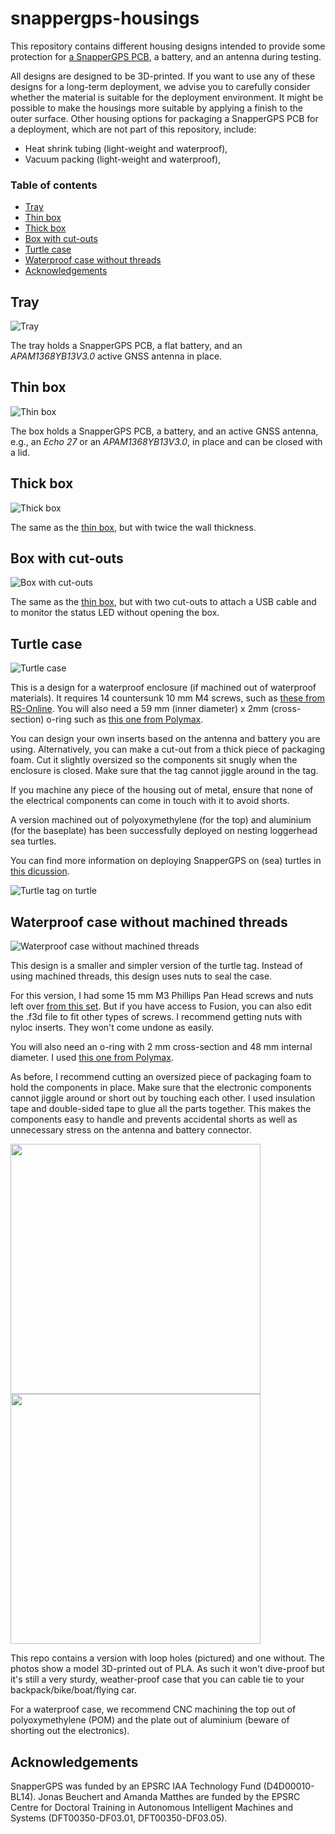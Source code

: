 # snappergps-housings

This repository contains different housing designs intended to provide some protection for [a SnapperGPS PCB](https://github.com/SnapperGPS/snappergps-pcb/), a battery, and an antenna during testing.

All designs are designed to be 3D-printed.
If you want to use any of these designs for a long-term deployment, we advise you to carefully consider whether the material is suitable for the deployment environment.
It might be possible to make the housings more suitable by applying a finish to the outer surface.
Other housing options for packaging a SnapperGPS PCB for a deployment, which are not part of this repository, include:
* Heat shrink tubing (light-weight and waterproof),
* Vacuum packing (light-weight and waterproof),

### Table of contents

  * [Tray](#tray)
  * [Thin box](#thin-box)
  * [Thick box](#thick-box)
  * [Box with cut-outs](#box-with-cut-outs)
  * [Turtle case](#turtle-case)
  * [Waterproof case without threads](#waterproof-case-without-machined-threads)
  * [Acknowledgements](#acknowledgements)

## Tray

![Tray](images/snappergps-tray.png)

The tray holds a SnapperGPS PCB, a flat battery, and an *APAM1368YB13V3.0* active GNSS antenna in place.

## Thin box

![Thin box](images/snappergps-thin-box.png)

The box holds a SnapperGPS PCB, a battery, and an active GNSS antenna, e.g., an *Echo 27* or an *APAM1368YB13V3.0*, in place and can be closed with a lid.

## Thick box

![Thick box](images/snappergps-thick-box.png)

The same as the [thin box](thin-box), but with twice the wall thickness.

## Box with cut-outs

![Box with cut-outs](images/snappergps-box-with-cut-outs.png)

The same as the [thin box](thin-box), but with two cut-outs to attach a USB cable and to monitor the status LED without opening the box.

## Turtle case

![Turtle case](images/turtle_case_engineering_drawing.png)

This is a design for a waterproof enclosure (if machined out of waterproof materials). It requires 14 countersunk 10 mm M4 screws, such as [these from RS-Online](https://uk.rs-online.com/web/p/socket-screws/2328388). You will also need a 59 mm (inner diameter) x 2mm (cross-section) o-ring such as [this one from Polymax](https://www.polymax.co.uk/o-ring-59mm-id-x-2mm-cs-epdm-70-sha).

You can design your own inserts based on the antenna and battery you are using. Alternatively, you can make a cut-out from a thick piece of packaging foam. Cut it slightly oversized so the components sit snugly when the enclosure is closed. Make sure that the tag cannot jiggle around in the tag.

If you machine any piece of the housing out of metal, ensure that none of the electrical components can come in touch with it to avoid shorts.

A version machined out of polyoxymethylene (for the top) and aluminium (for the baseplate) has been successfully deployed on nesting loggerhead sea turtles.

You can find more information on deploying SnapperGPS on (sea) turtles in [this dicussion](https://github.com/orgs/SnapperGPS/discussions/4).

![Turtle tag on turtle](images/tag_on_turtle.jpg)


## Waterproof case without machined threads

![Waterproof case without machined threads](snappergps-waterproof-case-no-threads-2022/images/assembly.jpg)

This design is a smaller and simpler version of the turtle tag. Instead of using machined threads, this design uses nuts to seal the case.

For this version, I had some 15 mm M3 Phillips Pan Head screws and nuts left over [from this set](https://www.amazon.co.uk/gp/product/B08789D7M5). But if you have access to Fusion, you can also edit the .f3d file to fit other types of screws. I recommend getting nuts with nyloc inserts. They won't come undone as easily.

You will also need an o-ring with 2 mm cross-section and 48 mm internal diameter. I used [this one from Polymax](https://www.polymax.co.uk/o-ring-sizes-48mm-id-x-2mm-cs-nitrile-70-sha-fda).


As before, I recommend cutting an oversized piece of packaging foam to hold the components in place. Make sure that the electronic components cannot jiggle around or short out by touching each other. I used insulation tape and double-sided tape to glue all the parts together. This makes the components easy to handle and prevents accidental shorts as well as unnecessary stress on the antenna and battery connector.

<img src = "snappergps-waterproof-case-no-threads-2022/images/case.jpg" width ="400" /> <img src = "snappergps-waterproof-case-no-threads-2022/images/back.jpg" width ="400" />

This repo contains a version with loop holes (pictured) and one without. The photos show a model 3D-printed out of PLA. As such it won't dive-proof but it's still a very sturdy, weather-proof case that you can cable tie to your backpack/bike/boat/flying car.

For a waterproof case, we recommend CNC machining the top out of polyoxymethylene (POM) and the plate out of aluminium (beware of shorting out the electronics).

## Acknowledgements

SnapperGPS was funded by an EPSRC IAA Technology Fund (D4D00010-BL14).
Jonas Beuchert and Amanda Matthes are funded by the EPSRC Centre for Doctoral Training in Autonomous Intelligent Machines and Systems (DFT00350-DF03.01, DFT00350-DF03.05).

